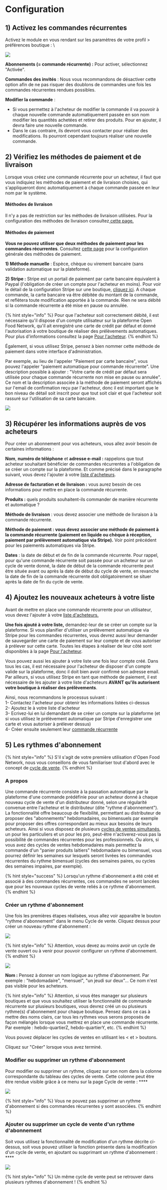 # Configuration



## 1) Activez les commandes récurrentes <a href="#1-enable-subscriptions" id="1-enable-subscriptions"></a>

Activez le module en vous rendant sur les paramètres de votre profil > préférences boutique : \


![](<../../.gitbook/assets/image (52) (1).png>)

**Abonnements (= commande récurrente) :** Pour activer, sélectionnez "Activée".

**Commandes des invités** : Nous vous recommandons de désactiver cette option afin de ne pas risquer des doublons de commandes une fois les commandes récurrentes rendues possibles.

**Modifier la commande** :&#x20;

* Si vous permettez à l'acheteur de modifier la commande il va pouvoir à chaque nouvelle commande automatiquement passée en son nom modifier les quantités achetées et retirer des produits. Pour en ajouter, il devra faire une nouvelle commande.
* Dans le cas contraire, ils devront vous contacter pour réaliser des modifications. Ils pourront cependant toujours réaliser une nouvelle commande.

## 2) Vérifiez les méthodes de paiement et de livraison <a href="#2-make-sure-you-have-shipping-and-payment-methods-setup" id="2-make-sure-you-have-shipping-and-payment-methods-setup"></a>

Lorsque vous créez une commande récurrente pour un acheteur, il faut que vous indiquiez les méthodes de paiement et de livraison choisies, qui s'appliqueront donc automatiquement à chaque commande passée en leur nom par le système.

#### **Méthodes de livraison** <a href="#shipping-methods" id="shipping-methods"></a>

Il n'y a pas de restriction sur les méthodes de livraison utilisées. Pour la configuration des méthodes de livraison consultez[ ](broken-reference)[cette page.](https://guide.openfoodnetwork.org/v/fr/basic-features/shopfront/shipping-methods#definir-une-methode-de-livraison)&#x20;

#### **Méthodes de paiement** <a href="#payment-methods" id="payment-methods"></a>

**Vous ne pouvez utiliser que deux méthodes de paiement pour les commandes récurrentes**. Consultez [cette page](https://guide.openfoodnetwork.org/v/fr/basic-features/shopfront/payment-methods) pour la configuration générale des méthodes de paiement.

**1) Méthode manuelle** : Espèce, chèque ou virement bancaire (sans validation automatique sur la plateforme).

**2) Stripe :** Stripe est un portail de paiement par carte bancaire équivalent à Paypal (l'obligation de créer un compte pour l'acheteur en moins). Pour voir le détail de la configuration Stripe sur une boutique, [cliquez ici](https://guide.openfoodnetwork.org/v/fr/basic-features/shopfront/payment-methods#stripe). A chaque commande, la carte bancaire va être débitée du montant de la commande, et reflètera toute modification apportée à la commande. Rien ne sera débité si la commande récurrente a été mise en pause ou annulée.

{% hint style="info" %}
Pour que l'acheteur soit correctement débité, il est nécessaire qu'il dispose d'un compte utilisateur sur la plateforme Open Food Network, qu'il ait enregistré une carte de crédit par défaut et donné l'autorisation à votre boutique de réaliser des prélèvements automatiques. Pour plus d'informations consultez la page [Pour l'acheteur](https://guide.openfoodnetwork.org/v/fr/basic-features/subscriptions/subscriptions-the-customers-perspective).
{% endhint %}

Également, si vous utilisez Stripe, pensez à bien nommer cette méthode de paiement dans votre interface d'administration.

Par exemple, au lieu de l'appeler "Paiement par carte bancaire", vous pouvez l'appeler "paiement automatique pour commande récurrente". Une description possible à ajouter : "Votre carte de crédit par défaut sera utilisée pour chaque commande récurrente non mise en pause ou annulée". Ce nom et la description associée à la méthode de paiement seront affichés sur l'email de confirmation reçu par l'acheteur, donc il est important que le bon niveau de détail soit inscrit pour que tout soit clair et que l'acheteur soit rassuré sur l'utilisation de sa carte bancaire.&#x20;

![](<../../.gitbook/assets/image (89) (1).png>)

## 3) Récupérer les informations auprès de vos acheteurs <a href="#3-gather-information-from-your-customers" id="3-gather-information-from-your-customers"></a>

Pour créer un abonnement pour vos acheteurs, vous allez avoir besoin de certaines informations :

**Nom**, **numéro de téléphone** et **adresse e-mail :** rappelons que tout acheteur souhaitant bénéficier de commandes récurrentes a l'obligation de se créer un compte sur la plateforme. Et comme précisé dans le paragraphe suivant, vous devez l'ajouter à votre [liste d'acheteurs](https://guide.openfoodnetwork.org/v/fr/basic-features/subscriptions/subscriptions-configuration#4-add-your-subscribers-to-your-customer-list).

**Adresse de facturation et de livraison :** vous aurez besoin de ces informations pour mettre en place la commande récurrente.

**Produits :** quels produits souhaitent-ils commander de manière récurrente et automatique ?

**Méthode de livraison** : vous devez associer une méthode de livraison à la commande récurrente.

**Méthode de paiement : vous devez associer une méthode de paiement à la commande récurrente (paiement en liquide ou chèque à réception, paiement par prélèvement automatique via Stripe).** Voir point précédent pour les paiements automatiques via Stripe.

**Dates** : la date de début et de fin de la commande récurrente. Pour rappel, pour qu'une commande récurrente soit passée pour un acheteur sur un cycle de vente donné, la date de début de la commande récurrente peut être située avant ou après la date de début du cycle de vente, en revanche la date de fin de la commande récurrente doit obligatoirement se situer après la date de fin du cycle de vente.

## 4) Ajoutez les nouveaux acheteurs à votre liste <a href="#4-add-your-subscribers-to-your-customer-list" id="4-add-your-subscribers-to-your-customer-list"></a>

Avant de mettre en place une commande récurrente pour un utilisateur, vous devez l'ajouter à votre [liste d'acheteurs. ](https://guide.openfoodnetwork.org/v/fr/basic-features/subscriptions/subscriptions-configuration#4-add-your-subscribers-to-your-customer-list)

**Une fois ajouté à votre liste,** demandez-leur de se créer un compte sur la plateforme. Si vous planifier d'utiliser un prélèvement automatique via Stripe pour les commandes récurrentes, vous devrez aussi leur demander de sauvegarder une carte de paiement sur leur compte et de vous autoriser à prélever sur cette carte. Toutes les étapes à réaliser de leur côté sont disponibles à la page [Pour l'acheteur](https://guide.openfoodnetwork.org/v/fr/basic-features/subscriptions/subscriptions-configuration#4-add-your-subscribers-to-your-customer-list). &#x20;

Vous pouvez aussi les ajouter à votre liste une fois leur compte créé. Dans tous les cas, il est nécessaire pour l'acheteur de disposer d'un compte valide sur la plateforme, donc il doit bien avoir confirmé son adresse email. Par ailleurs, si vous utilisez Stripe en tant que méthode de paiement, il est nécessaire de les ajouter à votre liste d'acheteurs **AVANT qu'ils autorisent votre boutique à réaliser des prélèvements**.

Ainsi, nous recommandons le processus suivant :\
1- Contactez l'acheteur pour obtenir les informations listées ci-dessus\
2- Ajoutez le à votre liste d'acheteur\
3- Ecrivez-lui en lui demandant de se créer un compte sur la plateforme (et si vous utilisez le prélèvement automatique par Stripe d'enregistrer une carte et vous autoriser à prélever dessus)\
4- Créer ensuite seulement leur [commande récurrente ](https://guide.openfoodnetwork.org/v/fr/basic-features/subscriptions/subscriptions-creating-and-managing-orders#6-create-subscriptions)

## 5) Les rythmes d'abonnement <a href="#5-schedules" id="5-schedules"></a>

{% hint style="info" %}
S'il s'agit de votre première utilisation d'Open Food Network, nous vous conseillons de vous familiariser tout d'abord avec le concept de [cycle de vente](https://guide.openfoodnetwork.org/v/fr/basic-features/shopfront/order-cycle).
{% endhint %}

### A propos <a href="#about-schedules" id="about-schedules"></a>

Une commande récurrente consiste à la passation automatique par la plateforme d'une commande prédéfinie pour un acheteur donné à chaque nouveau cycle de vente d'un distributeur donné, selon une régularité convenue entre l'acheteur et le distributeur (dite "rythme d'abonnement"). La fonctionnalité offre beaucoup de flexibilité, permettant au distributeur de proposer des "abonnements" hebdomadaires, ou bimensuels par exemple pour proposer des offres correspondant au mieux aux besoins de leurs acheteurs. Ainsi si vous disposez de plusieurs [cycles de ventes simultanés](broken-reference), un pour les particuliers et un pour les pro, peut-être n'activerez-vous pas la possibilité de commandes récurrentes pour les professionnels. Ou alors, si vous avez des cycles de ventes hebdomadaires mais permettez la commande d'un "panier produits laitiers" hebdomadaire ou bimensuel, vous pourrez définir les semaines sur lesquels seront livrées les commandes récurrentes du rythme bimensuel (cycles des semaines paires, ou cycles des semaines impaires, par exemple).

{% hint style="success" %}
Lorsqu'un rythme d'abonnement a été créé et associé à des commandes récurrentes, ces commandes ne seront lancées que pour les nouveaux cycles de vente reliés à ce rythme d'abonnement.
{% endhint %}

### Créer un rythme d'abonnement <a href="#create-a-schedule" id="create-a-schedule"></a>

Une fois les premières étapes réalisées, vous allez voir apparaître le bouton "rythme d'abonnement" dans le menu Cycle de vente. Cliquez dessus pour créer un nouveau rythme d'abonnement :&#x20;

![](<../../.gitbook/assets/image (77).png>)

{% hint style="info" %}
Attention, vous devez au moins avoir un cycle de vente ouvert ou à venir pour pouvoir configurer un rythme d'abonnement.
{% endhint %}

![](<../../.gitbook/assets/image (83) (1).png>)

**Nom :** Pensez à donner un nom logique au rythme d'abonnement. Par exemple : "hebdomadaire", "mensuel", "un jeudi sur deux"... Ce nom n'est pas visible pour les acheteurs.

{% hint style="info" %}
Attention, si vous êtes manager sur plusieurs boutiques et que vous souhaitez utiliser la fonctionnalité de commande récurrente sur plusieurs boutiques, vous devrez créé un ou plusieurs rythme(s) d'abonnement pour chaque boutique. Pensez dans ce cas à mettre des noms clairs, car tous les rythmes vous serons proposés de façon mélangés lorsque vous mettrez en place une commande récurrente. Par exemple : hebdo-quartierZ, hebdo-quartierY, etc.
{% endhint %}

Vous pouvez déplacer les cycles de ventes en utilisant les < et > boutons.

Cliquez sur "Créer" lorsque vous avez terminé.

### Modifier ou supprimer un rythme d'abonnement <a href="#edit-or-delete-a-schedule" id="edit-or-delete-a-schedule"></a>

Pour modifier ou supprimer un rythme, cliquez sur son nom dans la colonne correspondante du tableau des cycles de vente. Cette colonne peut être être rendue visible grâce à ce menu sur la page Cycle de vente : ****&#x20;

![](<../../.gitbook/assets/image (51) (1).png>)

{% hint style="info" %}
Vous ne pouvez pas supprimer un rythme d'abonnement si des commandes récurrentes y sont associées.
{% endhint %}

### Ajouter ou supprimer un cycle de vente d'un rythme d'abonnement <a href="#adding-or-removing-order-cycles-from-schedules" id="adding-or-removing-order-cycles-from-schedules"></a>

Soit vous utilisez la fonctionnalité de modification d'un rythme décrite ci-dessus, soit vous pouvez utiliser la fonction présente dans la modification d'un cycle de vente, en ajoutant ou supprimant un rythme d'abonnement : ****&#x20;

![](<../../.gitbook/assets/image (53) (1).png>)

{% hint style="info" %}
Un même cycle de vente peut se retrouver dans plusieurs rythmes d'abonnement !
{% endhint %}
